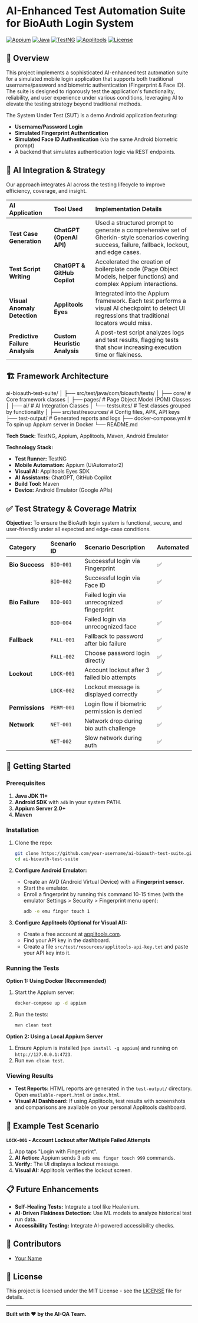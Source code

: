 # AI-Enhanced Test Automation Suite for BioAuth Login System

[![Appium](https://img.shields.io/badge/Appium-2.0-%2343B02A?logo=appium)](https://appium.io/)
[![Java](https://img.shields.io/badge/Java-11-%23ED8B00?logo=openjdk)](https://openjdk.org/)
[![TestNG](https://img.shields.io/badge/TestNG-Framework-%23FF6A33)](https://testng.org/)
[![Applitools](https://img.shields.io/badge/Applitools-Eyes-%2325D7FD?logo=applitools)](https://applitools.com/)
[![License](https://img.shields.io/badge/License-MIT-green.svg)](LICENSE)

## 📖 Overview

This project implements a sophisticated AI-enhanced test automation suite for a simulated mobile login application that supports both traditional username/password and biometric authentication (Fingerprint & Face ID). The suite is designed to rigorously test the application's functionality, reliability, and user experience under various conditions, leveraging AI to elevate the testing strategy beyond traditional methods.

The System Under Test (SUT) is a demo Android application featuring:
*   **Username/Password Login**
*   **Simulated Fingerprint Authentication**
*   **Simulated Face ID Authentication** (via the same Android biometric prompt)
*   A backend that simulates authentication logic via REST endpoints.

## 🧠 AI Integration & Strategy

Our approach integrates AI across the testing lifecycle to improve efficiency, coverage, and insight.

| AI Application | Tool Used | Implementation Details |
| :--- | :--- | :--- |
| **Test Case Generation** | **ChatGPT (OpenAI API)** | Used a structured prompt to generate a comprehensive set of Gherkin-style scenarios covering success, failure, fallback, lockout, and edge cases. |
| **Test Script Writing** | **ChatGPT & GitHub Copilot** | Accelerated the creation of boilerplate code (Page Object Models, helper functions) and complex Appium interactions. |
| **Visual Anomaly Detection** | **Applitools Eyes** | Integrated into the Appium framework. Each test performs a visual AI checkpoint to detect UI regressions that traditional locators would miss. |
| **Predictive Failure Analysis** | **Custom Heuristic Analysis** | A post-test script analyzes logs and test results, flagging tests that show increasing execution time or flakiness. |

## 🏗️ Framework Architecture
ai-bioauth-test-suite/
│
├── src/test/java/com/bioauth/tests/
│ ├── core/ # Core framework classes
│ ├── pages/ # Page Object Model (POM) Classes
│ ├── ai/ # AI Integration Classes
│ └── testsuites/ # Test classes grouped by functionality
│
├── src/test/resources/ # Config files, APK, API keys
├── test-output/ # Generated reports and logs
├── docker-compose.yml # To spin up Appium server in Docker
└── README.md

**Tech Stack:** TestNG, Appium, Applitools, Maven, Android Emulator

**Technology Stack:**
*   **Test Runner:** TestNG
*   **Mobile Automation:** Appium (UiAutomator2)
*   **Visual AI:** Applitools Eyes SDK
*   **AI Assistants:** ChatGPT, GitHub Copilot
*   **Build Tool:** Maven
*   **Device:** Android Emulator (Google APIs)

## ✅ Test Strategy & Coverage Matrix

**Objective:** To ensure the BioAuth login system is functional, secure, and user-friendly under all expected and edge-case conditions.

| Category | Scenario ID | Scenario Description | Automated |
| :--- | :--- | :--- | :--- |
| **Bio Success** | `BIO-001` | Successful login via Fingerprint | ✅ |
| | `BIO-002` | Successful login via Face ID | ✅ |
| **Bio Failure** | `BIO-003` | Failed login via unrecognized fingerprint | ✅ |
| | `BIO-004` | Failed login via unrecognized face | ✅ |
| **Fallback** | `FALL-001` | Fallback to password after bio failure | ✅ |
| | `FALL-002` | Choose password login directly | ✅ |
| **Lockout** | `LOCK-001` | Account lockout after 3 failed bio attempts | ✅ |
| | `LOCK-002` | Lockout message is displayed correctly | ✅ |
| **Permissions** | `PERM-001` | Login flow if biometric permission is denied | ✅ |
| **Network** | `NET-001` | Network drop during bio auth challenge | ✅ |
| | `NET-002` | Slow network during auth | ✅ |

## 🚀 Getting Started

### Prerequisites

1.  **Java JDK 11+**
2.  **Android SDK** with `adb` in your system PATH.
3.  **Appium Server 2.0+**
4.  **Maven**

### Installation

1.  Clone the repo:
    ```bash
    git clone https://github.com/your-username/ai-bioauth-test-suite.git
    cd ai-bioauth-test-suite
    ```

2.  **Configure Android Emulator:**
    *   Create an AVD (Android Virtual Device) with a **Fingerprint sensor**.
    *   Start the emulator.
    *   Enroll a fingerprint by running this command 10-15 times (with the emulator Settings > Security > Fingerprint menu open):
        ```bash
        adb -e emu finger touch 1
        ```

3.  **Configure Applitools (Optional for Visual AI):**
    *   Create a free account at [applitools.com](https://applitools.com/).
    *   Find your API key in the dashboard.
    *   Create a file `src/test/resources/applitools-api-key.txt` and paste your API key into it.

### Running the Tests

**Option 1: Using Docker (Recommended)**
1.  Start the Appium server:
    ```bash
    docker-compose up -d appium
    ```
2.  Run the tests:
    ```bash
    mvn clean test
    ```

**Option 2: Using a Local Appium Server**
1.  Ensure Appium is installed (`npm install -g appium`) and running on `http://127.0.0.1:4723`.
2.  Run `mvn clean test`.

### Viewing Results
*   **Test Reports:** HTML reports are generated in the `test-output/` directory. Open `emailable-report.html` or `index.html`.
*   **Visual AI Dashboard:** If using Applitools, test results with screenshots and comparisons are available on your personal Applitools dashboard.

## 🧪 Example Test Scenario

**`LOCK-001` - Account Lockout after Multiple Failed Attempts**
1.  App taps "Login with Fingerprint".
2.  **AI Action:** Appium sends 3 `adb emu finger touch 999` commands.
3.  **Verify:** The UI displays a lockout message.
4.  **Visual AI:** Applitools verifies the lockout screen.

## 📋 Future Enhancements

*   **Self-Healing Tests:** Integrate a tool like Healenium.
*   **AI-Driven Flakiness Detection:** Use ML models to analyze historical test run data.
*   **Accessibility Testing:** Integrate AI-powered accessibility checks.

## 👥 Contributors

- [Your Name](https://github.com/your-username)

## 📄 License

This project is licensed under the MIT License - see the [LICENSE](LICENSE) file for details.

---

**Built with ❤️ by the AI-QA Team.**
